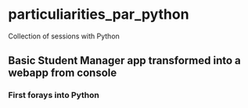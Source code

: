 # particuliarities_par_python
Collection of sessions with Python

## Basic Student Manager app transformed into a webapp from console

### First forays into Python
